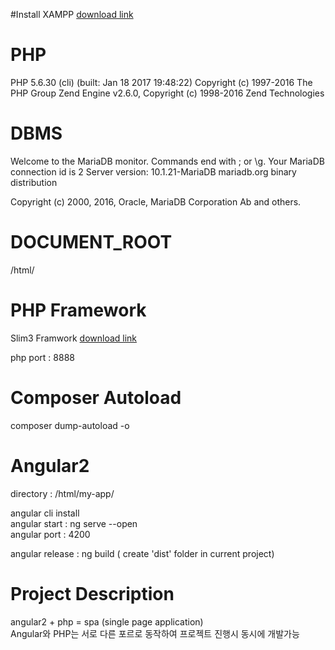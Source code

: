 #Install
XAMPP
<a href="https://www.apachefriends.org/download.html" target="_blank">download link</a>

# PHP
PHP 5.6.30 (cli) (built: Jan 18 2017 19:48:22)
Copyright (c) 1997-2016 The PHP Group
Zend Engine v2.6.0, Copyright (c) 1998-2016 Zend Technologies

# DBMS
Welcome to the MariaDB monitor.  Commands end with ; or \g.
Your MariaDB connection id is 2
Server version: 10.1.21-MariaDB mariadb.org binary distribution

Copyright (c) 2000, 2016, Oracle, MariaDB Corporation Ab and others.

# DOCUMENT_ROOT

/html/

# PHP Framework

Slim3 Framwork
<a href="https://www.slimframework.com/docs/">download link</a>

php port : 8888

# Composer Autoload
composer dump-autoload -o

# Angular2

directory : /html/my-app/

angular cli install<br/>
angular start : ng serve --open	<br/>
angular port : 4200<br/>

angular release : ng build ( create 'dist' folder in current project)

# Project Description

angular2 + php = spa (single page application)<br/>
Angular와 PHP는 서로 다른 포르로 동작하여 프로젝트 진행시 동시에 개발가능